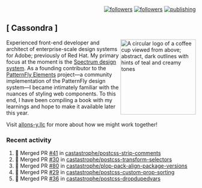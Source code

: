 <p align="right"><a rel="me" href="https://front-end.social/@castastrophe">
    <img alt="followers" title="Follow me on Mastodon" src="https://img.shields.io/mastodon/follow/109297102751309835?domain=https%3A%2F%2Ffront-end.social&label=Follow&logo=mastodon&logoColor=white&style=for-the-badge&labelColor=008080&color=006969"/></a>
  <a href="https://codepen.io/castastrophe/">
    <img alt="followers" title="Follow me on CodePen" src="https://img.shields.io/badge/16-1?color=640464&labelColor=7c007c&style=for-the-badge&logo=codepen&label=Follow"/></a>
<a href="https://castastrophe.medium.com/">
    <img alt="publishing" title="View articles on Medium" src="https://img.shields.io/badge/107-1?color=666&labelColor=444&label=subscribe&logo=medium&logoColor=white&style=for-the-badge"/></a>
</p>

## [&nbsp;Cassondra&nbsp;]

<img align="right" src="https://github-production-user-asset-6210df.s3.amazonaws.com/1840295/253016758-ba468774-1cd3-42c2-8f43-947b5eeb5edf.png" height="200" alt="A circular logo of a coffee cup viewed from above; abstract, dark outlines with hints of teal and creamy tones">

Experienced front-end developer and architect of enterprise-scale design systems for Adobe; previously of Red Hat. My primary focus at the moment is the [Spectrum design system](https://github.com/adobe/spectrum-css). As a founding contributor to the [PatternFly&nbsp;Elements](https://github.com/patternfly/patternfly-elements) project&mdash;a community implementation of the PatternFly design system&mdash;I became intimately familiar with the nuances of styling web components. To this end, I have been compiling a book with my learnings and hope to make it available later this year.

Visit [allons-y.llc](http://allons-y.llc/) for more about how we might work together!

### Recent activity

<!--START_SECTION:activity-->
1. 🎉 Merged PR [#41](https://github.com/castastrophe/postcss-strip-comments/pull/41) in [castastrophe/postcss-strip-comments](https://github.com/castastrophe/postcss-strip-comments)
2. 🎉 Merged PR [#30](https://github.com/castastrophe/postcss-transform-selectors/pull/30) in [castastrophe/postcss-transform-selectors](https://github.com/castastrophe/postcss-transform-selectors)
3. 🎉 Merged PR [#80](https://github.com/castastrophe/plop-pack-align-package-versions/pull/80) in [castastrophe/plop-pack-align-package-versions](https://github.com/castastrophe/plop-pack-align-package-versions)
4. 🎉 Merged PR [#29](https://github.com/castastrophe/postcss-custom-prop-sorting/pull/29) in [castastrophe/postcss-custom-prop-sorting](https://github.com/castastrophe/postcss-custom-prop-sorting)
5. 🎉 Merged PR [#36](https://github.com/castastrophe/postcss-dropdupedvars/pull/36) in [castastrophe/postcss-dropdupedvars](https://github.com/castastrophe/postcss-dropdupedvars)
<!--END_SECTION:activity-->
